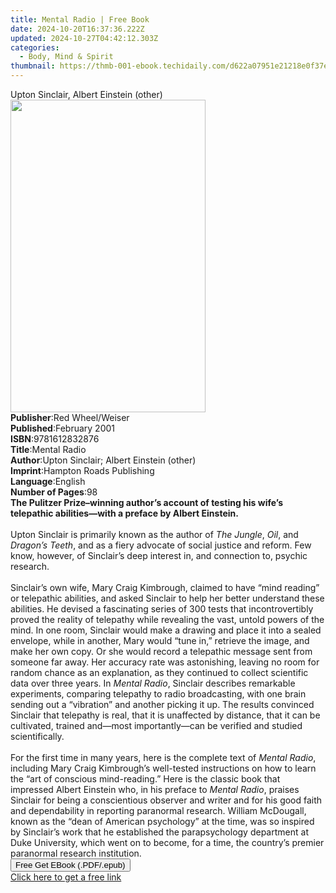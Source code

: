 ```yaml
---
title: Mental Radio | Free Book
date: 2024-10-20T16:37:36.222Z
updated: 2024-10-27T04:42:12.303Z
categories:
  - Body, Mind & Spirit
thumbnail: https://thmb-001-ebook.techidaily.com/d622a07951e21218e0f37e43e158c47fd80bac77a0a7556c8f071407e3269a68.jpg
---
```

<main id="book-container">
  <div class="flex flex-col">
    <div class="book-brief flex-1 py-6 px-4 sm:p-6 md:py-10 md:px-8">
      <!-- brief-->
      <div class="book-brief-main">Upton Sinclair, Albert Einstein (other)</div>
    </div>
    <div
      class="book-meta-info flex-1 grid gap-4 col-start-1 col-end-3 row-start-1 sm:mb-6 sm:grid-cols-4 lg:gap-6 lg:col-start-2 lg:row-end-6 lg:row-span-6 lg:mb-0"
    >
      <div
        class="book-meta-info-left place-content-center mt-4 p-4 text-sm leading-6 col-start-2 col-span-2 dark:text-slate-400"
      >
        <img
          class="w-full h-500 object-cover rounded-lg sm:h-255 sm:col-span-2 lg:col-span-full"
          src="https://img-001-ebook.techidaily.com/e0539b25f2630ea8e33de9db20ee7ad3b8df4b9c93dc939cbf997d863e63e597.jpg"
          alt=""
          width="312"
          height="500"
        />
      </div>
      <div
        class="book-meta-info-right mt-2 col-start-1 row-start-2 col-span-3 self-center"
      >
        <!-- meta data  -->
        <div class="flex flex-col px-4 md:px-8">
          <div class="flex-1">
            <strong>Publisher</strong>:<span class="px-2"
              >Red Wheel/Weiser</span
            >
          </div>
          <div class="flex-1">
            <strong>Published</strong>:<span class="px-2">February 2001</span>
          </div>
          <div class="flex-1">
            <strong>ISBN</strong>:<span class="px-2">9781612832876</span>
          </div>
          <div class="flex-1">
            <strong>Title</strong>:<span class="px-2">Mental Radio</span>
          </div>
          <div class="flex-1">
            <strong>Author</strong>:<span class="px-2"
              >Upton Sinclair; Albert Einstein (other)</span
            >
          </div>
          <div class="flex-1">
            <strong>Imprint</strong>:<span class="px-2"
              >Hampton Roads Publishing</span
            >
          </div>
          <div class="flex-1">
            <strong>Language</strong>:<span class="px-2">English</span>
          </div>
          <div class="flex-1">
            <strong>Number of Pages</strong>:<span class="px-2">98</span>
          </div>
        </div>
      </div>
    </div>
    <div class="book-description flex-1 py-6 px-4 sm:p-6 md:py-10 md:px-8">
      <div class="book-description-main">
        <div accordion-content="" id="description">
          <b
            >The Pulitzer Prize–winning author’s account of testing his wife’s
            telepathic abilities—with a preface by Albert Einstein.</b
          ><br /><br />Upton Sinclair is primarily known as the author of
          <i>The Jungle</i>, <i>Oil</i>, and <i>Dragon’s Teeth</i>, and as a
          fiery advocate of social justice and reform. Few know, however, of
          Sinclair’s deep interest in, and connection to, psychic research.<br /><br />Sinclair’s
          own wife, Mary Craig Kimbrough, claimed to have “mind reading” or
          telepathic abilities, and asked Sinclair to help her better understand
          these abilities. He devised a fascinating series of 300 tests that
          incontrovertibly proved the reality of telepathy while revealing the
          vast, untold powers of the mind. In one room, Sinclair would make a
          drawing and place it into a sealed envelope, while in another, Mary
          would “tune in,” retrieve the image, and make her own copy. Or she
          would record a telepathic message sent from someone far away. Her
          accuracy rate was astonishing, leaving no room for random chance as an
          explanation, as they continued to collect scientific data over three
          years. In <i>Mental Radio</i>, Sinclair describes remarkable
          experiments, comparing telepathy to radio broadcasting, with one brain
          sending out a “vibration” and another picking it up. The results
          convinced Sinclair that telepathy is real, that it is unaffected by
          distance, that it can be cultivated, trained and—most importantly—can
          be verified and studied scientifically.<br /><br />For the first time
          in many years, here is the complete text of <i>Mental Radio</i>,
          including Mary Craig Kimbrough’s well-tested instructions on how to
          learn the “art of conscious mind-reading.” Here is the classic book
          that impressed Albert Einstein who, in his preface to
          <i>Mental Radio</i>, praises Sinclair for being a conscientious
          observer and writer and for his good faith and dependability in
          reporting paranormal research. William McDougall, known as the “dean
          of American psychology” at the time, was so inspired by Sinclair’s
          work that he established the parapsychology department at Duke
          University, which went on to become, for a time, the country’s premier
          paranormal research institution.
        </div>
        <div class="accordion-fader"></div>
      </div>
    </div>
    <div class="book-excerpts flex-1 py-6 px-4 sm:p-6 md:py-10 md:px-8"></div>
    <div
      class="book-about-author flex-1 py-6 px-4 sm:p-6 md:py-10 md:px-8"
    ></div>
    <div class="book-free-get flex-1 py-6 px-4 sm:p-6 md:py-10 md:px-8">
      <button
        id="btn-free-get"
        class="bg-blue-500 hover:bg-blue-700 text-white font-bold py-2 px-4 rounded"
      >
        Free Get EBook (.PDF/.epub)
      </button>
      <div id="countdown-display" class="px-2 text-lg mt-2"></div>
      <a
        id="free-link"
        class="hidden bg-blue-500 hover:bg-blue-700 text-white font-bold py-2 px-4 rounded"
        href="https://www.ebooks.com/en-us/book/210877262/mental-radio/upton-sinclair/"
        target="_blank"
        >Click here to get a free link</a
      >
    </div>
    <script>
      let countdownTime = 0;
      let countdownInterval = null;
      document
        .getElementById('btn-free-get')
        .addEventListener('click', startCountdown);
      function startCountdown() {
        countdownTime = new Date().getTime() + 60000 * 3;
        countdownInterval = setInterval(updateCountdown, 1000);
        document.getElementById('btn-free-get').disabled = true;
        document
          .getElementById('btn-free-get')
          .classList.add('bg-gray-500', 'cursor-not-allowed');
      }
      function updateCountdown() {
        let currentTime = new Date().getTime();
        let timeLeft = countdownTime - currentTime;
        let secondsLeft = Math.floor(timeLeft / 1000);
        document.getElementById('countdown-display').innerHTML =
          `Remaining time: ${secondsLeft} seconds.`;
        if (secondsLeft <= 0) {
          clearInterval(countdownInterval);
          document.getElementById('btn-free-get').classList.add('hidden');
          document.getElementById('free-link').classList.remove('hidden');
          document.getElementById('countdown-display').innerHTML = '';
        }
      }
    </script>
  </div>
</main>

<ins class="adsbygoogle"
      style="display:block"
      data-ad-client="ca-pub-7571918770474297"
      data-ad-slot="8358498916"
      data-ad-format="auto"
      data-full-width-responsive="true"></ins>
    